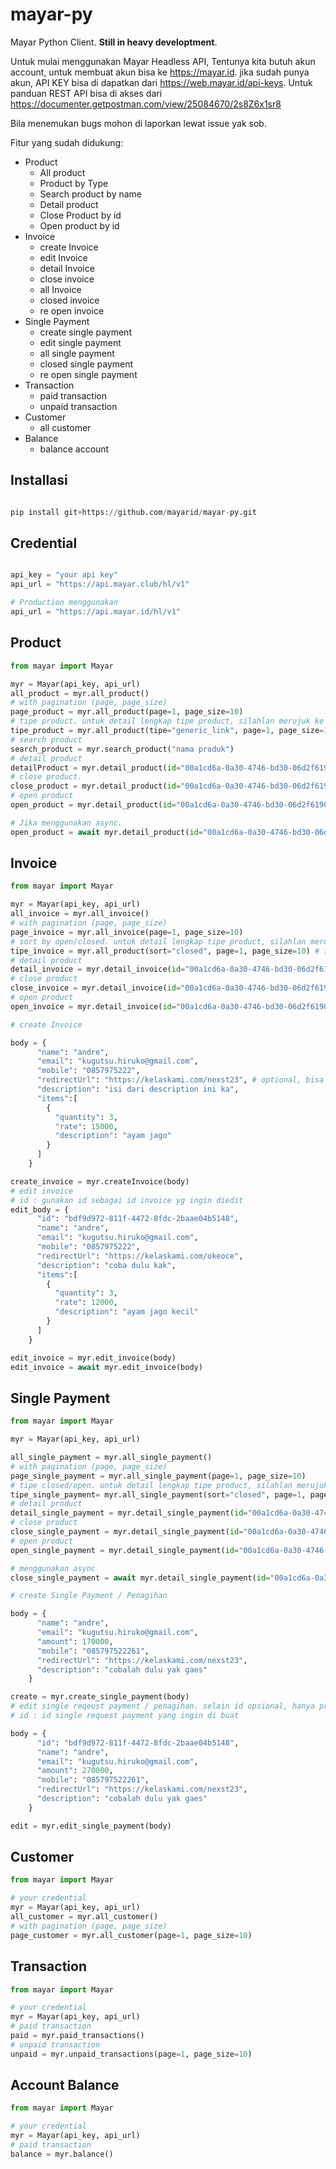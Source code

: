 # mayar-py

Mayar Python Client. **Still in heavy developtment**.

Untuk mulai menggunakan Mayar Headless API, Tentunya kita butuh akun account, untuk membuat akun bisa ke https://mayar.id. jika sudah punya akun, API KEY bisa di dapatkan dari https://web.mayar.id/api-keys. Untuk panduan REST API bisa di akses dari https://documenter.getpostman.com/view/25084670/2s8Z6x1sr8


Bila menemukan bugs mohon di laporkan lewat issue yak sob.


Fitur yang sudah didukung:
  
* Product
  * All product
  * Product by Type
  * Search product by name
  * Detail product
  * Close Product by id
  * Open product by id
* Invoice 
  * create Invoice
  * edit Invoice
  * detail Invoice
  * close invoice
  * all Invoice
  * closed invoice
  * re open invoice
* Single Payment
  * create single payment
  * edit single payment
  * all single payment
  * closed single payment
  * re open single payment
* Transaction
  * paid transaction
  * unpaid transaction
* Customer
  * all customer
* Balance
  * balance account     

## Installasi

```py

pip install git+https://github.com/mayarid/mayar-py.git

```

## Credential

```py

api_key = "your api key"
api_url = "https://api.mayar.club/hl/v1"

# Production menggunakan
api_url = "https://api.mayar.id/hl/v1"

```
## Product

```py
from mayar import Mayar

myr = Mayar(api_key, api_url)
all_product = myr.all_product()
# with pagination (page, page_size)
page_product = myr.all_product(page=1, page_size=10)
# tipe product. untuk detail lengkap tipe product, silahlan merujuk ke dokumentasi mayar
tipe_product = myr.all_product(tipe="generic_link", page=1, page_size=10)
# search product
search_product = myr.search_product("nama produk")
# detail product
detailProduct = myr.detail_product(id="00a1cd6a-0a30-4746-bd30-06d2f619041e")
# close product. 
close_product = myr.detail_product(id="00a1cd6a-0a30-4746-bd30-06d2f619041e", action="closed")
# open product
open_product = myr.detail_product(id="00a1cd6a-0a30-4746-bd30-06d2f619041e",  action="open")

# Jika menggunakan async. 
open_product = await myr.detail_product(id="00a1cd6a-0a30-4746-bd30-06d2f619041e",  action="open")

```

## Invoice

```py
from mayar import Mayar

myr = Mayar(api_key, api_url)
all_invoice = myr.all_invoice()
# with pagination (page, page_size)
page_invoice = myr.all_invoice(page=1, page_size=10)
# sort by open/closed. untuk detail lengkap tipe product, silahlan merujuk ke dokumentasi mayar
tipe_invoice = myr.all_product(sort="closed", page=1, page_size=10) # tipe="open"
# detail product
detail_invoice = myr.detail_invoice(id="00a1cd6a-0a30-4746-bd30-06d2f619041e")
# close product
close_invoice = myr.detail_invoice(id="00a1cd6a-0a30-4746-bd30-06d2f619041e", action="closed")
# open product
open_invoice = myr.detail_invoice(id="00a1cd6a-0a30-4746-bd30-06d2f619041e",  action="open")

# create Invoice

body = {
      "name": "andre",
      "email": "kugutsu.hiruko@gmail.com",
      "mobile": "0857975222",
      "redirectUrl": "https://kelaskami.com/nexst23", # optional, bisa lihat lengkap di dokumentasi mayar
      "description": "isi dari description ini ka",
      "items":[
        {
          "quantity": 3,
          "rate": 15000,
          "description": "ayam jago"
        }
      ]
    }

create_invoice = myr.createInvoice(body)
# edit invoice
# id : gunakan id sebagai id invoice yg ingin diedit
edit_body = {
      "id": "bdf9d972-811f-4472-8fdc-2baae04b5148",
      "name": "andre",
      "email": "kugutsu.hiruko@gmail.com",
      "mobile": "0857975222",
      "redirectUrl": "https://kelaskami.com/okeoce",
      "description": "coba dulu kak",
      "items":[
        {
          "quantity": 3,
          "rate": 12000,
          "description": "ayam jago kecil"
        }
      ]
    }

edit_invoice = myr.edit_invoice(body)
edit_invoice = await myr.edit_invoice(body)

```

## Single Payment

```py
from mayar import Mayar

myr = Mayar(api_key, api_url)

all_single_payment = myr.all_single_payment()
# with pagination (page, page_size)
page_single_payment = myr.all_single_payment(page=1, page_size=10)
# tipe closed/open. untuk detail lengkap tipe product, silahlan merujuk ke dokumentasi mayar
tipe_single_payment= myr.all_single_payment(sort="closed", page=1, page_size=10) # tipe="open"
# detail product
detail_single_payment = myr.detail_single_payment(id="00a1cd6a-0a30-4746-bd30-06d2f619041e")
# close product
close_single_payment = myr.detail_single_payment(id="00a1cd6a-0a30-4746-bd30-06d2f619041e", action="closed")
# open product
open_single_payment = myr.detail_single_payment(id="00a1cd6a-0a30-4746-bd30-06d2f619041e",  action="open")

# menggunakan async
close_single_payment = await myr.detail_single_payment(id="00a1cd6a-0a30-4746-bd30-06d2f619041e", action="closed")

# create Single Payment / Penagihan

body = {
      "name": "andre",
      "email": "kugutsu.hiruko@gmail.com",
      "amount": 170000,
      "mobile": "085797522261",
      "redirectUrl": "https://kelaskami.com/nexst23",
      "description": "cobalah dulu yak gaes"
    }

create = myr.create_single_payment(body)
# edit single reqeust payment / penagihan. selain id opsional, hanya provide data yg ingin diubah
# id : id single request payment yang ingin di buat

body = {
      "id": "bdf9d972-811f-4472-8fdc-2baae04b5148",
      "name": "andre", 
      "email": "kugutsu.hiruko@gmail.com",
      "amount": 270000,
      "mobile": "085797522261",
      "redirectUrl": "https://kelaskami.com/nexst23",
      "description": "cobalah dulu yak gaes"
    }

edit = myr.edit_single_payment(body)

```

## Customer

```py
from mayar import Mayar

# your credential
myr = Mayar(api_key, api_url)
all_customer = myr.all_customer()
# with pagination (page, page_size)
page_customer = myr.all_customer(page=1, page_size=10)

```

## Transaction

```py
from mayar import Mayar

# your credential
myr = Mayar(api_key, api_url)
# paid transaction
paid = myr.paid_transactions()
# unpaid transaction
unpaid = myr.unpaid_transactions(page=1, page_size=10)
```
## Account Balance

```py
from mayar import Mayar

# your credential
myr = Mayar(api_key, api_url)
# paid transaction
balance = myr.balance()

```

